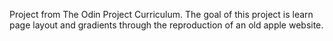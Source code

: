 Project from The Odin Project Curriculum. The goal of this project is learn page layout and gradients through the reproduction of an old apple website.
